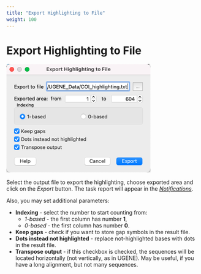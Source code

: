 ```yaml
---
title: "Export Highlighting to File"
weight: 100
---
```



# Export Highlighting to File

![](/images/96666040/96666045.png)

Select the output file to export the highlighting, choose exported area and click on the _Export_ button. The task report will appear in the _[Notifications](notifications.md)_.

Also, you may set additional parameters:

*   **Indexing** \- select the number to start counting from:
    *   _1-based_ - the first column has number **1**,
    *   _0-based_ - the first column has number **0**.
*   **Keep gaps** - check if you want to store gap symbols in the result file.
*   **Dots instead not highlighted** - replace not-highlighted bases with dots in the result file.
*   **Transpose output** - if this checkbox is checked, the sequences will be located horizontally (not vertically, as in UGENE). May be useful, if you have a long alignment, but not many sequences.
